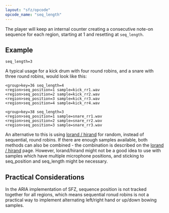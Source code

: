 ```yaml
---
layout: "sfz/opcode"
opcode_name: "seq_length"
---
```

The player will keep an internal counter creating a consecutive note-on sequence
for each region, starting at 1 and resetting at `seq_length`.

## Example

```
seq_length=3
```

A typical usage for a kick drum with four round robins, and a snare with three
round robins, would look like this:

```
<group>key=36 seq_length=4
<region>seq_position=1 sample=kick_rr1.wav
<region>seq_position=2 sample=kick_rr2.wav
<region>seq_position=3 sample=kick_rr3.wav
<region>seq_position=4 sample=kick_rr4.wav

<group>key=38 seq_length=3
<region>seq_position=1 sample=snare_rr1.wav
<region>seq_position=2 sample=snare_rr2.wav
<region>seq_position=3 sample=snare_rr3.wav
```

An alternative to this is using [lorand / hirand](/opcodes/lorand) for
random, instead of sequential, round robins. If there are enough samples
available, both methods can also be combined - the combination is described
on the [lorand / hirand](/opcodes/lorand) page. However, lorand/hirand might
not be a good idea to use with samples which have multiple microphone
positions, and sticking to seq_position and seq_length might be necessary.

## Practical Considerations

In the ARIA implementation of SFZ, sequence position is not tracked together
for all regions, which means sequential ronud robins is not a practical way
to implement alternating left/right hand or up/down bowing samples.
